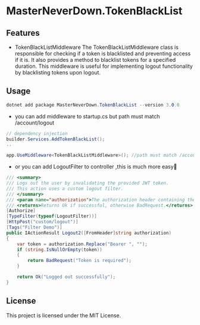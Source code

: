 # MasterNeverDown.TokenBlackList



## Features

- TokenBlackListMiddleware
  The TokenBlackListMiddleware class is responsible for checking if a token is blacklisted and preventing access if it is. It also provides a method to blacklist tokens for a specified duration. This middleware is useful for implementing logout functionality by blacklisting tokens upon logout.

## Usage
```csharp
dotnet add package MasterNeverDown.TokenBlackList --version 3.0.0
```
- you can add middleware to startup.cs but path must match /account/logout
```csharp
// dependency injection
builder.Services.AddTokenBlackList();
..

app.UseMiddleware<TokenBlackListMiddleware>(); //path must match /account/logout

```
- or you can add LogoutFilter to controller ,this is much more easy🎉
```csharp
/// <summary>
/// Logs out the user by invalidating the provided JWT token.
/// This action uses a custom logout filter.
/// </summary>
/// <param name="authorization">The authorization header containing the JWT token.</param>
/// <returns>Returns Ok if successful, otherwise BadRequest.</returns>
[Authorize]
[TypeFilter(typeof(LogoutFilter))]
[HttpPost("custom/logout")]
[Tags("Filter Demo")]
public IActionResult Logout2([FromHeader]string authorization)
{
    var token = authorization.Replace("Bearer ", "");
    if (string.IsNullOrEmpty(token))
    {
        return BadRequest("Token is required");
    }

    return Ok("Logged out successfully");
}
```

## License
This project is licensed under the MIT License.